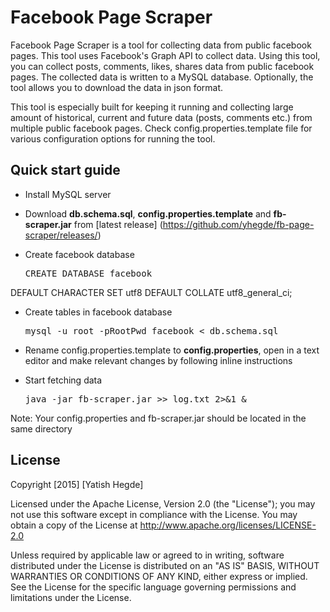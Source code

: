 # Facebook Page Scraper
Facebook Page Scraper is a tool for collecting data from public facebook pages. This tool uses Facebook's Graph API to collect data. Using this tool, you can collect posts, comments, likes, shares data from public facebook pages. The collected data is written to a MySQL database. Optionally, the tool allows you to download the data in json format.

This tool is especially built for keeping it running and collecting large amount of historical, current and future data (posts, comments etc.) from multiple public facebook pages. Check config.properties.template file for various configuration options for running the tool.      

## Quick start guide
* Install MySQL server
 
* Download **db.schema.sql**, **config.properties.template** and **fb-scraper.jar** from [latest release] (https://github.com/yhegde/fb-page-scraper/releases/)
* Create facebook database  
     <pre>CREATE DATABASE facebook 
DEFAULT CHARACTER SET utf8 
DEFAULT COLLATE utf8_general_ci;</pre> 
* Create tables in facebook database
     <pre>mysql -u root -pRootPwd facebook < db.schema.sql</pre>
* Rename config.properties.template to **config.properties**, open in a text editor and make relevant changes by following inline instructions 

* Start fetching data  
    <pre>java -jar fb-scraper.jar >> log.txt 2>&1 &</pre>

Note: Your config.properties and fb-scraper.jar should be located in the same directory

## License  
Copyright [2015] [Yatish Hegde]

Licensed under the Apache License, Version 2.0 (the "License"); you may not use this software except in compliance with the License. You may obtain a copy of the License at http://www.apache.org/licenses/LICENSE-2.0

Unless required by applicable law or agreed to in writing, software
distributed under the License is distributed on an "AS IS" BASIS,
WITHOUT WARRANTIES OR CONDITIONS OF ANY KIND, either express or implied.
See the License for the specific language governing permissions and
limitations under the License.
